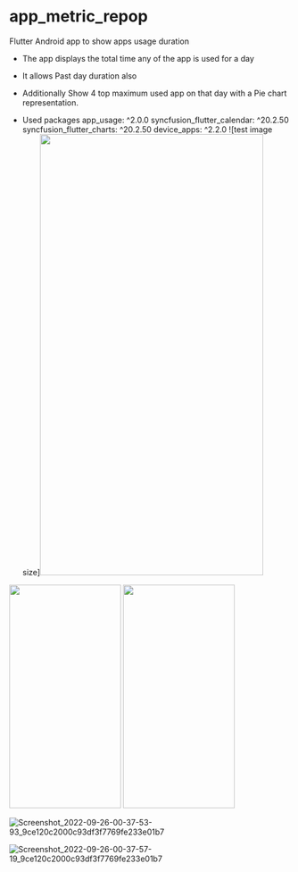 # app_metric_repop
Flutter Android app to show apps usage duration 
- The app displays the total time any of the app is used for a day 
- It allows Past day duration also 
- Additionally Show 4 top maximum used app on that day with a Pie chart representation.

- Used packages 
  app_usage: ^2.0.0
  syncfusion_flutter_calendar: ^20.2.50
  syncfusion_flutter_charts: ^20.2.50
  device_apps: ^2.2.0
![test image size]<img src="[https://fullpath/assets/yourgif.gif](https://user-images.githubusercontent.com/78414267/192166947-5d751c84-3564-4933-943b-e5b8507e877f.jpg)" width="400" height="790">


<img src="[https://camo.githubusercontent.com/...](https://user-images.githubusercontent.com/78414267/192166947-5d751c84-3564-4933-943b-e5b8507e877f.jpg)" data-canonical-src="https://gyazo.com/eb5c5741b6a9a16c692170a41a49c858.png" width="200" height="400" />

<img src="[https://camo.githubusercontent.com/...](https://user-images.githubusercontent.com/78414267/192166947-5d751c84-3564-4933-943b-e5b8507e877f.jpg)"  width="200" height="400" />




![Screenshot_2022-09-26-00-37-53-93_9ce120c2000c93df3f7769fe233e01b7](https://user-images.githubusercontent.com/78414267/192166947-5d751c84-3564-4933-943b-e5b8507e877f.jpg)



![Screenshot_2022-09-26-00-37-57-19_9ce120c2000c93df3f7769fe233e01b7](https://user-images.githubusercontent.com/78414267/192166962-b6458336-3a10-49cd-9349-9336ad598db6.jpg)
